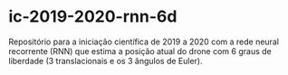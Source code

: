 # ic-2019-2020-rnn-6d
Repositório para a iniciação científica de 2019 a 2020 com a rede neural recorrente (RNN) que estima a posição atual do drone com 6 graus de liberdade (3 translacionais e os 3 ângulos de Euler).
